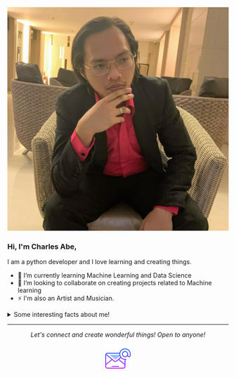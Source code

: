 <img src="https://github.com/Charles2005/Charles2005/blob/master/New%20folder/Profile.jpg">

### Hi, I'm Charles Abe, 
I am a python developer and I love learning and creating things.

- 🌱 I’m currently learning Machine Learning and Data Science
- 👯 I’m looking to collaborate on creating projects related to Machine learning 
- ⚡  I'm also an Artist and Musician.

<details>
  <summary>Some interesting facts about me!</summary>
  <br>
  
  - I love listening to music while I'm coding.
  
  - I'm in a band for 5 years now. ⭐️

  - I love reading self-help and productivitiy books.
  
 </details>
 
 <hr>
<p align="center">
  <i>Let's connect and create wonderful things! Open to anyone!</i>
​
  <p align="center">
    <a href="mailto:abecharles5@gmail.com" alt="Contact me"><img src="https://github.com/Charles2005/Charles2005/blob/master/New%20folder/icons8-email-64.png"></a>
  </p>

</p>
